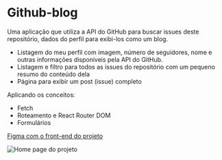 # Github-blog
Uma aplicação que utiliza a API do GitHub para buscar issues deste repositório, dados do perfil para exibi-los como um blog.

- Listagem do meu perfil com imagem, número de seguidores, nome e outras informações disponíveis pela API do GitHub.
- Listagem e filtro para todos as issues do repositório com um pequeno resumo do conteúdo dela
- Página para exibir um post (issue) completo

Aplicando os conceitos:

- Fetch
- Roteamento e React Router DOM
- Formulários

[Figma com o front-end do projeto](https://www.figma.com/community/file/1138814951106121051)

![Home page do projeto](https://media.licdn.com/dms/image/D4D2DAQEpl_81zmKYJA/profile-treasury-image-shrink_800_800/0/1710724223773?e=1711332000&v=beta&t=DF8jxZ7CxcM1r8MGM4NCs_bjMkNQtD4uJMhWtfKgn2Y)
